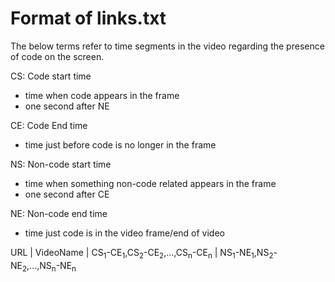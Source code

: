# Format of links.txt

The below terms refer to time segments in the video regarding the presence of code on the screen.

CS: Code start time
  * time when code appears in the frame  
  * one second after NE  

CE: Code End time  
  * time just before code is no longer in the frame  

NS: Non-code start time
  * time when something non-code related appears in the frame  
  * one second after CE  

NE: Non-code end time  
  * time just code is in the video frame/end of video  

URL | VideoName |  CS<sub>1</sub>-CE<sub>1</sub>,CS<sub>2</sub>-CE<sub>2</sub>,...,CS<sub>n</sub>-CE<sub>n</sub> | NS<sub>1</sub>-NE<sub>1</sub>,NS<sub>2</sub>-NE<sub>2</sub>,...,NS<sub>n</sub>-NE<sub>n</sub> 
